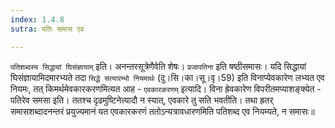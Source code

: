 ```yaml
---
index: 1.4.8
sutra: पतिः समास एव

---
```

   `पतिशब्दस्य सिद्धायां घिसंज्ञायाम्` इति। अनन्तरसूत्रेणैवेति शेषः। `प्रजापतिना` इति षष्ठीसमासः। यदि सिद्धायां घिसंज्ञायामिदमारभ्यते तदा `सिद्धे सत्यारम्भो नियमार्थः` (दु।सि।का।सू।वृ।59) इति विनाप्येवकारेण लभ्यत एव नियमः, तत् किमर्थमेवकारकरणमित्यत आह -  `एवकारकरणम्` इत्यादि। विना ह्रेवकारेण विपरीतमप्याशङ्क्येत -  पतिरेव समसा इति। ततश्च दृढमुष्टिनेत्यादौ न स्यात्, एवकारे तु सति भवतीति। तथा ह्रतर् समासशब्दादनन्तरं प्रयुज्यमानं यत एवकारकरणं ततोऽन्यत्रावधारणमिति पतिशब्द एव नियम्यते, न समासः॥